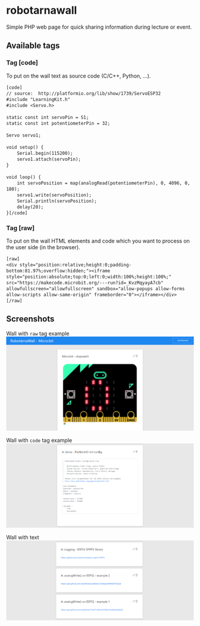# robotarnawall
Simple PHP web page for quick sharing information during lecture or event.

## Available tags

### Tag [code]
To put on the wall text as source code (C/C++, Python, ...).

```
[code]
// source:  http://platformio.org/lib/show/1739/ServoESP32
#include "LearningKit.h"
#include <Servo.h>

static const int servoPin = S1;
static const int potentiometerPin = 32;

Servo servo1;

void setup() {
    Serial.begin(115200);
    servo1.attach(servoPin);
}

void loop() {
    int servoPosition = map(analogRead(potentiometerPin), 0, 4096, 0, 180);
    servo1.write(servoPosition);
    Serial.println(servoPosition);
    delay(20);
}[/code]
```

### Tag [raw]
To put on the wall HTML elements and code which you want to process on the user side (in the browser).

```
[raw]
<div style="position:relative;height:0;padding-bottom:81.97%;overflow:hidden;"><iframe style="position:absolute;top:0;left:0;width:100%;height:100%;" src="https://makecode.microbit.org/---run?id=_KvzMqyayA7cb" allowfullscreen="allowfullscreen" sandbox="allow-popups allow-forms allow-scripts allow-same-origin" frameborder="0"></iframe></div>
[/raw]
```

## Screenshots
Wall with `raw` tag example
![Wall with raw tag example](./media/wall_raw_tag_example.png)

Wall with `code` tag example
![Wall with code tag example](./media/wall_code_tag_example.png)

Wall with text
![Wall with text](./media/wall_text_example.png)